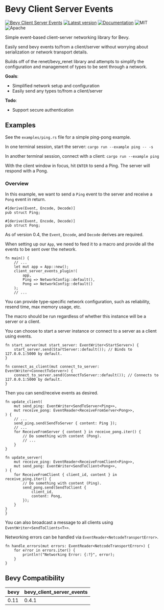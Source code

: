 # Bevy Client Server Events

[![Bevy Client Server Events](https://github.com/edouardpoitras/bevy_client_server_events/actions/workflows/rust.yml/badge.svg?branch=main)](https://github.com/edouardpoitras/bevy_client_server_events/actions/workflows/rust.yml)
[![Latest version](https://img.shields.io/crates/v/bevy_client_server_events.svg)](https://crates.io/crates/bevy_client_server_events)
[![Documentation](https://docs.rs/bevy_client_server_events/badge.svg)](https://docs.rs/bevy_client_server_events)
![MIT](https://img.shields.io/badge/license-MIT-blue.svg)
![Apache](https://img.shields.io/badge/license-Apache-blue.svg)

Simple event-based client-server networking library for Bevy.

Easily send bevy events to/from a client/server without worrying about serialization or network transport details.

Builds off of the renet/bevy_renet library and attempts to simplify the configuration and management of types to be sent through a network.

**Goals**:
- Simplified network setup and configuration
- Easily send any types to/from a client/server

**Todo**:
- Support secure authentication

## Examples

See the `examples/ping.rs` file for a simple ping-pong example.

In one terminal session, start the server: `cargo run --example ping -- -s`

In another terminal session, connect with a client: `cargo run --example ping`

With the client window in focus, hit `ENTER` to send a Ping. The server will respond with a Pong.

### Overview

In this example, we want to send a `Ping` event to the server and receive a `Pong` event in return.

```rust,ignore
#[derive(Event, Encode, Decode)]
pub struct Ping;

#[derive(Event, Encode, Decode)]
pub struct Pong;
```

As of version 0.4, the `Event`, `Encode`, and `Decode` derives are required.

When setting up our `App`, we need to feed it to a macro and provide all the events to be sent over the network.

```rust,ignore
fn main() {
    // ...
    let mut app = App::new();
    client_server_events_plugin!(
        app,
        Ping => NetworkConfig::default(),
        Pong => NetworkConfig::default()
    );
    // ...
```

You can provide type-specific network configuration, such as reliability, resend time, max memory usage, etc.

The macro should be run regardless of whether this instance will be a server or a client.

You can choose to start a server instance or connect to a server as a client using events.

```rust,ignore
fn start_server(mut start_server: EventWriter<StartServer>) {
    start_server.send(StartServer::default()); // Binds to 127.0.0.1:5000 by default.
}

fn connect_as_client(mut connect_to_server: EventWriter<ConnectToServer>) {
    connect_to_server.send(ConnectToServer::default()); // Connects to 127.0.0.1:5000 by default.
}
```

Then you can send/receive events as desired.

```rust,ignore
fn update_client(
    mut send_ping: EventWriter<SendToServer<Ping>>,
    mut receive_pong: EventReader<ReceiveFromServer<Pong>>,
) {
    // ...
    send_ping.send(SendToServer { content: Ping });
    // ...
    for ReceiveFromServer { content } in receive_pong.iter() {
        // Do something with content (Pong).
        // ...
    }
}

fn update_server(
    mut receive_ping: EventReader<ReceiveFromClient<Ping>>,
    mut send_pong: EventWriter<SendToClient<Pong>>,
) {
    for ReceiveFromClient { client_id, content } in receive_ping.iter() {
        // Do something with content (Ping).
        send_pong.send(SendToClient {
            client_id,
            content: Pong,
        });
    }
}
}
```

You can also broadcast a message to all clients using `EventWriter<SendToClients<T>>`.

Networking errors can be handled via `EventReader<NetcodeTransportError>`.

```rust,ignore
fn handle_errors(mut errors: EventReader<NetcodeTransportError>) {
    for error in errors.iter() {
        println!("Networking Error: {:?}", error);
    }
}
```

## Bevy Compatibility

|bevy|bevy_client_server_events|
|---|---|
|0.11|0.4.1|